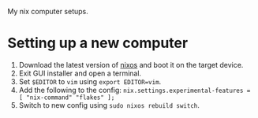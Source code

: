 My nix computer setups.

# Setting up a new computer

1. Download the latest version of [nixos](https://nixos.org/) and boot it on the target device.
2. Exit GUI installer and open a terminal.
3. Set `$EDITOR` to `vim` using `export EDITOR=vim`.
4. Add the following to the config:
   `nix.settings.experimental-features = [ "nix-command" "flakes" ];`
5. Switch to new config using `sudo nixos rebuild switch`.
